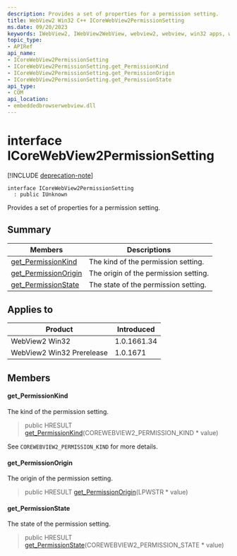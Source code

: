 ```yaml
---
description: Provides a set of properties for a permission setting.
title: WebView2 Win32 C++ ICoreWebView2PermissionSetting
ms.date: 09/20/2023
keywords: IWebView2, IWebView2WebView, webview2, webview, win32 apps, win32, edge, ICoreWebView2, ICoreWebView2Controller, browser control, edge html, ICoreWebView2PermissionSetting
topic_type: 
- APIRef
api_name:
- ICoreWebView2PermissionSetting
- ICoreWebView2PermissionSetting.get_PermissionKind
- ICoreWebView2PermissionSetting.get_PermissionOrigin
- ICoreWebView2PermissionSetting.get_PermissionState
api_type:
- COM
api_location:
- embeddedbrowserwebview.dll
---
```


# interface ICoreWebView2PermissionSetting

[!INCLUDE [deprecation-note](../includes/deprecation-note.md)]

```
interface ICoreWebView2PermissionSetting
  : public IUnknown
```

Provides a set of properties for a permission setting.

## Summary

 Members                        | Descriptions
--------------------------------|---------------------------------------------
[get_PermissionKind](#get_permissionkind) | The kind of the permission setting.
[get_PermissionOrigin](#get_permissionorigin) | The origin of the permission setting.
[get_PermissionState](#get_permissionstate) | The state of the permission setting.

## Applies to

Product                         | Introduced
--------------------------------|---------------------------------------------
WebView2 Win32            |    1.0.1661.34
WebView2 Win32 Prerelease |    1.0.1671

## Members

#### get_PermissionKind

The kind of the permission setting.

> public HRESULT [get_PermissionKind](#get_permissionkind)(COREWEBVIEW2_PERMISSION_KIND * value)

See `COREWEBVIEW2_PERMISSION_KIND` for more details.

#### get_PermissionOrigin

The origin of the permission setting.

> public HRESULT [get_PermissionOrigin](#get_permissionorigin)(LPWSTR * value)

#### get_PermissionState

The state of the permission setting.

> public HRESULT [get_PermissionState](#get_permissionstate)(COREWEBVIEW2_PERMISSION_STATE * value)

